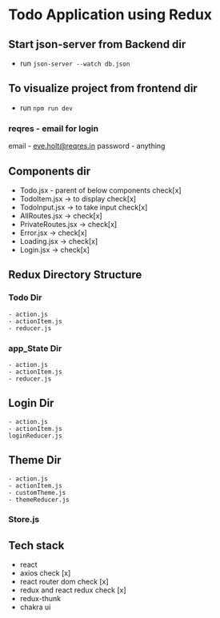 # Todo Application using Redux

## Start json-server from Backend dir

- run `json-server --watch db.json `

## To visualize project from frontend dir

- run `npm run dev`

### reqres - email for login

email - eve.holt@reqres.in
password - anything

## Components dir

- Todo.jsx - parent of below components check[x]
- TodoItem.jsx -> to display check[x]
- TodoInput.jsx -> to take input check[x]
- AllRoutes.jsx -> check[x]
- PrivateRoutes.jsx -> check[x]
- Error.jsx -> check[x]
- Loading.jsx -> check[x]
- Login.jsx -> check[x]

## Redux Directory Structure

### Todo Dir

    - action.js
    - actionItem.js
    - reducer.js

### app_State Dir

    - action.js
    - actionItem.js
    - reducer.js

## Login Dir

    - action.js
    - actionItem.js
    loginReducer.js

## Theme Dir

    - action.js
    - actionItem.js
    - customTheme.js
    - themeReducer.js

### Store.js

## Tech stack

- react
- axios check [x]
- react router dom check [x]
- redux and react redux check [x]
- redux-thunk
- chakra ui

